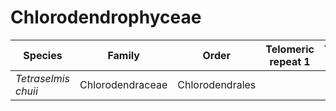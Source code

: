 # Chlorodendrophyceae

| Species | Family | Order | Telomeric repeat 1 | Telomeric repeat 2 | Data type |
| -- | --- | --- | --- | --- | --- |
| *Tetraselmis chuii* | Chlorodendraceae | Chlorodendrales |  |  | pacbio |
